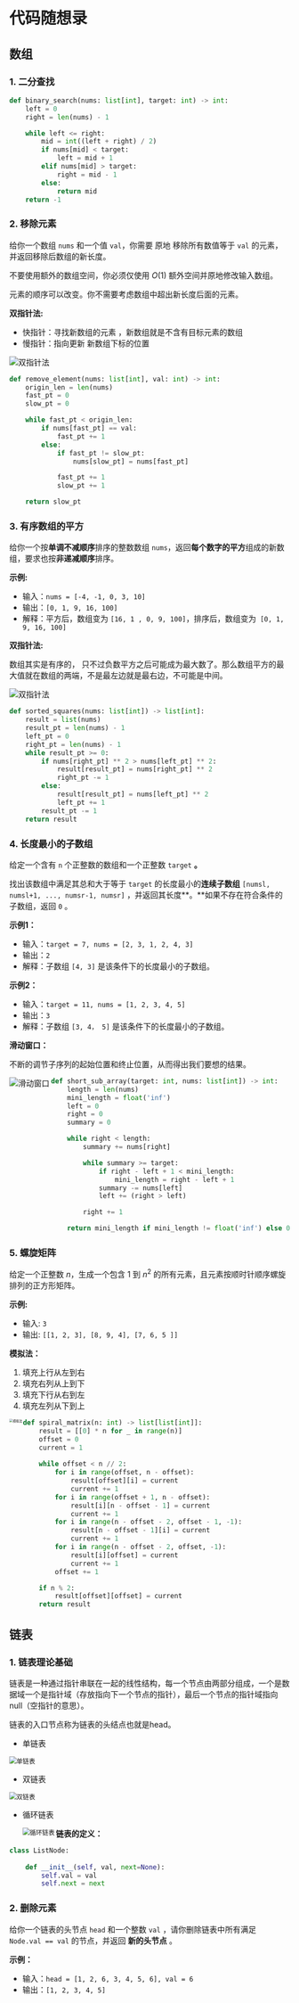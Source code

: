 # 代码随想录

## 数组

### 1. 二分查找

```Python
def binary_search(nums: list[int], target: int) -> int:
    left = 0
    right = len(nums) - 1

    while left <= right:
        mid = int((left + right) / 2)
        if nums[mid] < target:
            left = mid + 1
        elif nums[mid] > target:
            right = mid - 1
        else:
            return mid
    return -1
```

### 2. 移除元素

给你一个数组 `nums` 和一个值 `val`，你需要 原地 移除所有数值等于 `val` 的元素，并返回移除后数组的新长度。

不要使用额外的数组空间，你必须仅使用 $O(1)$ 额外空间并原地修改输入数组。

元素的顺序可以改变。你不需要考虑数组中超出新长度后面的元素。

**双指针法:**  

- 快指针：寻找新数组的元素 ，新数组就是不含有目标元素的数组
- 慢指针：指向更新 新数组下标的位置

![双指针法](https://code-thinking.cdn.bcebos.com/gifs/27.%E7%A7%BB%E9%99%A4%E5%85%83%E7%B4%A0-%E5%8F%8C%E6%8C%87%E9%92%88%E6%B3%95.gif)

```Python
def remove_element(nums: list[int], val: int) -> int:
    origin_len = len(nums)
    fast_pt = 0
    slow_pt = 0

    while fast_pt < origin_len:
        if nums[fast_pt] == val:
            fast_pt += 1
        else:
            if fast_pt != slow_pt:
                nums[slow_pt] = nums[fast_pt]

            fast_pt += 1
            slow_pt += 1

    return slow_pt
```

### 3. 有序数组的平方

给你一个按**单调不减顺序**排序的整数数组 `nums`，返回**每个数字的平方**组成的新数组，要求也按**非递减顺序**排序。

**示例:**

- 输入：`nums = [-4, -1, 0, 3, 10]`
- 输出：`[0, 1, 9, 16, 100]`
- 解释：平方后，数组变为 `[16, 1 , 0, 9, 100]`，排序后，数组变为` [0, 1, 9, 16, 100]`

**双指针法:**  

数组其实是有序的， 只不过负数平方之后可能成为最大数了。那么数组平方的最大值就在数组的两端，不是最左边就是最右边，不可能是中间。

![双指针法](https://code-thinking.cdn.bcebos.com/gifs/977.%E6%9C%89%E5%BA%8F%E6%95%B0%E7%BB%84%E7%9A%84%E5%B9%B3%E6%96%B9.gif)

```Python
def sorted_squares(nums: list[int]) -> list[int]:
    result = list(nums)
    result_pt = len(nums) - 1
    left_pt = 0
    right_pt = len(nums) - 1
    while result_pt >= 0:
        if nums[right_pt] ** 2 > nums[left_pt] ** 2:
            result[result_pt] = nums[right_pt] ** 2
            right_pt -= 1
        else:
            result[result_pt] = nums[left_pt] ** 2
            left_pt += 1
        result_pt -= 1
    return result
```

### 4. 长度最小的子数组

给定一个含有 `n` 个正整数的数组和一个正整数 `target` **。**

找出该数组中满足其总和大于等于 `target` 的长度最小的**连续子数组** `[numsl, numsl+1, ..., numsr-1, numsr]` ，并返回其长度**。**如果不存在符合条件的子数组，返回 `0` 。

**示例1：**

- 输入：`target = 7, nums = [2, 3, 1, 2, 4, 3]`
- 输出：`2`
- 解释：子数组 `[4, 3]` 是该条件下的长度最小的子数组。

**示例2：**

- 输入：`target = 11, nums = [1, 2, 3, 4, 5]`
- 输出：`3`
- 解释：子数组 `[3, 4， 5]` 是该条件下的长度最小的子数组。

**滑动窗口：**

不断的调节子序列的起始位置和终止位置，从而得出我们要想的结果。

<img src="https://code-thinking.cdn.bcebos.com/gifs/209.%E9%95%BF%E5%BA%A6%E6%9C%80%E5%B0%8F%E7%9A%84%E5%AD%90%E6%95%B0%E7%BB%84.gif" alt="滑动窗口" align='left' style="zoom:100%;" />

```python
def short_sub_array(target: int, nums: list[int]) -> int:
    length = len(nums)
    mini_length = float('inf')
    left = 0
    right = 0
    summary = 0

    while right < length:
        summary += nums[right]

        while summary >= target:
            if right - left + 1 < mini_length:
                mini_length = right - left + 1
            summary -= nums[left]
            left += (right > left)

        right += 1

    return mini_length if mini_length != float('inf') else 0
```



### 5. 螺旋矩阵

给定一个正整数 $n$，生成一个包含 1 到 $n^2$ 的所有元素，且元素按顺时针顺序螺旋排列的正方形矩阵。

**示例:**

- 输入: `3 `
- 输出: `[[1, 2, 3], [8, 9, 4], [7, 6, 5 ]]`

**模拟法：**

1. 填充上行从左到右
2. 填充右列从上到下
3. 填充下行从右到左
4. 填充左列从下到上

<img src="https://code-thinking-1253855093.file.myqcloud.com/pics/20220922102236.png" alt="模拟法" style="zoom:40%;" align='left'/>

```python
def spiral_matrix(n: int) -> list[list[int]]:
    result = [[0] * n for _ in range(n)]
    offset = 0
    current = 1
    
    while offset < n // 2:
        for i in range(offset, n - offset):
            result[offset][i] = current
            current += 1
        for i in range(offset + 1, n - offset):
            result[i][n - offset - 1] = current
            current += 1
        for i in range(n - offset - 2, offset - 1, -1):
            result[n - offset - 1][i] = current
            current += 1
        for i in range(n - offset - 2, offset, -1):
            result[i][offset] = current
            current += 1
        offset += 1

    if n % 2:
        result[offset][offset] = current
    return result
```

## 链表

### 1. 链表理论基础

链表是一种通过指针串联在一起的线性结构，每一个节点由两部分组成，一个是数据域一个是指针域（存放指向下一个节点的指针），最后一个节点的指针域指向null（空指针的意思）。

链表的入口节点称为链表的头结点也就是head。

- 单链表

<img src="https://code-thinking-1253855093.file.myqcloud.com/pics/20200806194529815.png" alt="单链表" style="zoom:80%;" />

- 双链表

<img src="https://code-thinking-1253855093.file.myqcloud.com/pics/20200806194559317.png" alt="双链表" style="zoom:80%;" />

- 循环链表

  <img src="https://code-thinking-1253855093.file.myqcloud.com/pics/20200806194629603.png" alt="循环链表" style="zoom:80%;" align='left'/>

**链表的定义：**

```python
class ListNode:
    
    def __init__(self, val, next=None):
        self.val = val
        self.next = next  
```

### 2. 删除元素

给你一个链表的头节点 `head` 和一个整数 `val` ，请你删除链表中所有满足 `Node.val == val` 的节点，并返回 **新的头节点** 。

**示例：**

- 输入：`head = [1, 2, 6, 3, 4, 5, 6], val = 6`
- 输出：`[1, 2, 3, 4, 5]`